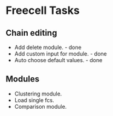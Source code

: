 # Freecell Tasks #

## Chain editing ##
  * Add delete module. - done
  * Add custom input for module. - done
  * Auto choose default values. - done

## Modules ##
  * Clustering module.
  * Load single fcs.
  * Comparison module.